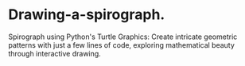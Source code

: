 # Drawing-a-spirograph.
Spirograph using Python's Turtle Graphics: Create intricate geometric patterns with just a few lines of code, exploring mathematical beauty through interactive drawing.
